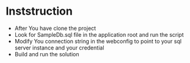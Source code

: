 # Inststruction
* After You have clone the project
* Look for SampleDb.sql file in the application root and run the script 
* Modify You connection string in the webconfig to point to your sql server instance and your credential
* Build and run the solution
